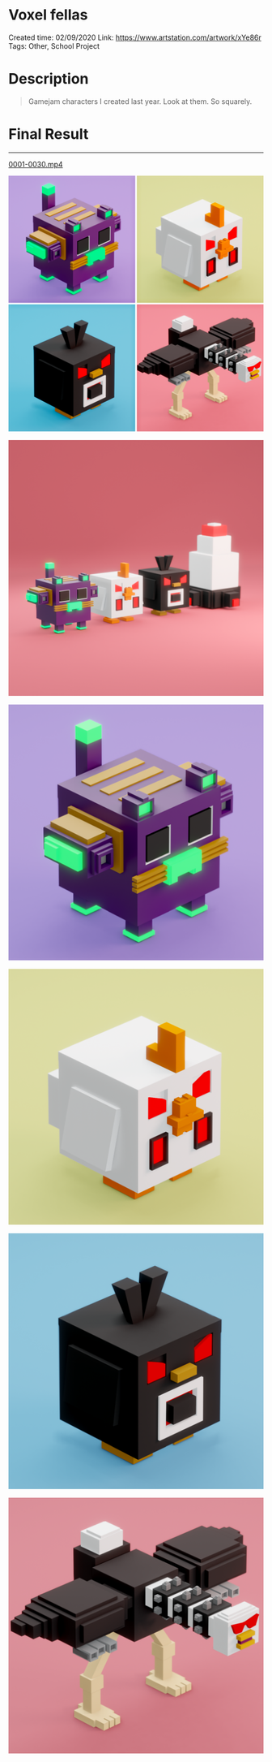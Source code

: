 # Voxel fellas

Created time: 02/09/2020
Link: https://www.artstation.com/artwork/xYe86r
Tags: Other, School Project

# Description

> Gamejam characters I created last year. Look at them. So squarely.
> 

# Final Result

---

[0001-0030.mp4](Voxel%20fellas%20439198a2ad084bd881ef763d0938b32b/0001-0030.mp4)

![Machibichos_collage.png](Voxel%20fellas%20439198a2ad084bd881ef763d0938b32b/Machibichos_collage.png)

![Render_1.png](Voxel%20fellas%20439198a2ad084bd881ef763d0938b32b/Render_1.png)

![Render_2.png](Voxel%20fellas%20439198a2ad084bd881ef763d0938b32b/Render_2.png)

![Render_3.png](Voxel%20fellas%20439198a2ad084bd881ef763d0938b32b/Render_3.png)

![Render_4.png](Voxel%20fellas%20439198a2ad084bd881ef763d0938b32b/Render_4.png)

![Render_5.png](Voxel%20fellas%20439198a2ad084bd881ef763d0938b32b/Render_5.png)